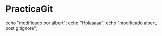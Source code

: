 # PracticaGit

echo "modificado por albert";
echo "Holaaaaa";
echo "modificado albert, post gitignore";
